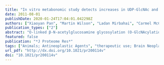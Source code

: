 ```yaml
---
title: "In vitro metabonomic study detects increases in UDP-GlcNAc and UDP-GalNAc, as early phase markers of cisplatin treatment response in brain tumor cells."
date: 2011-08-01
publishDate: 2020-01-24T17:04:01.042298Z
authors: ["Xiaoyan Pan", "Martin Wilson", "Ladan Mirbahai", "Carmel McConville", "Theodoros N. Arvanitis", "Julian L. Griffin", "Risto A. Kauppinen", "Andrew C. Peet"]
publication_types: ["2"]
abstract: "O-linked β-N-acetylglucosamine glycosylation (O-GlcNAcylation) is important in a number of biological processes and diseases including transcription, cell stress, diabetes, and neurodegeneration and may be a marker of tumor metastasis. Uridine diphospho-N-acetylglucosamine (UDP-GlcNAc), the donor molecule in O-GlcNAcylation, can be detected by (1)H nuclear magnetic resonance spectroscopy ((1)H NMR), giving the potential to measure its level noninvasively, providing a novel biomarker of prognosis and treatment monitoring. In this in vitro metabonomic study, four brain cancer cell lines were exposed to cisplatin and studied for metabolic responses using (1)H NMR. The Alamar blue assay and DAPI staining were used to assess cell sensitivity to cisplatin treatment and to confirm cell death. It is shown that in the cisplatin responding cells, UDP-GlcNAc and uridine diphospho-N-acetylgalactosamine (UDP-GalNAc), in parallel with (1)H NMR detected lipids, increased with cisplatin exposure before or at the onset of the microscopic signs of evolving cell death. The changes in UDP-GlcNAc and UDP-GalNAc were not detected in the nonresponders. These glycosylated UDP compounds, the key substrates for glycosylation of proteins and lipids, are commonly implicated in cancer proliferation and malignant transformation. However, the present study mechanistically links UDP-GlcNAc and UDP-GalNAc to cancer cell death following chemotherapeutic treatment."
featured: false
publication: "*J Proteome Res*"
tags: ["Animals; Antineoplastic Agents", "therapeutic use; Brain Neoplasms", "drug therapy/metabolism; Cell Line", "Tumor; Cisplatin", "therapeutic use; Humans; Magnetic Resonance Spectroscopy; Metabolomics; Monitoring", "Physiologic; Prognosis; Rats; Tumor Markers", "Biological", "metabolism; Uridine Diphosphate N-Acetylgalactosamine", "metabolism; Uridine Diphosphate N-Acetylglucosamine", "metabolism"]
url_pdf: "http://dx.doi.org/10.1021/pr200114v"
doi: "10.1021/pr200114v"
---
```


